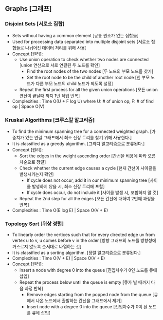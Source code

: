 ## Graphs [그래프]

### Disjoint Sets [서로소 집합]

- Sets without having a common element [공통 원소가 없는 집합들]
- Used for processing data separated into multiple disjoint sets [서로소 집합들로 나뉘어진 데이터 처리를 위해 사용]
- Concept [원리]:
  - Use union operation to check whether two nodes are connected [union 연산으로 서로 연결된 두 노드를 확인]
    - Find the root nodes of the two nodes [두 노드의 부모 노드들 찾기]
    - Set the root node to be the child of another root node [한 부모 노드가 다른 부모 노드의 child 노드가 되도록 설정]
  - Repeat the first process for all the given union operations [모든 union 연산이 끝날때 까지 1번 작업 반복]
- Complexities : Time O(U + F log U) where U: # of union op, F: # of find op | Space O(V)

### Kruskal Algorithms [크루스칼 알고리즘]

- To find the minimum spanning tree for a connected weighted graph. [가중치가 있는 연결 그래프에서 최소 신장 트리를 찾기 위해 사용한다.]
- It is classified as a greedy algorithm. [그리디 알고리즘으로 분류된다.]
- Concept [원리]:
  - Sort the edges in the weight ascending order [간선을 비용에 따라 오름차순으로 정렬]
  - Check whether the current edge causes a cycle [현재 간선이 사이클을 발생시키는지 확인]
    - If cycle does not occur, add it in our minimum spanning tree [사이클 발생하지 않을 시, 최소 신장 트리에 포함]
    - If cycle does occur, do not include it [사이클 발생 시, 포함하지 말 것]
  - Repeat the 2nd step for all the edges [모든 간선에 대하여 2번째 과정을 반복]
- Complexities : Time O(E log E) | Space O(V + E)

### Topology Sort [위상 정렬]

- To linearly order the vertices such that for every directed edge uv from vertex u to v, u comes before v in the order [방향 그래프의 노드를 방향성에 거스르지 않도록 순서대로 나열하는 것]
- It is classified as a sorting algorithm. [정렬 알고리즘으로 분류된다.]
- Complexities : Time O(V + E) | Space O(V + E)
- Concept [원리]:
  - Insert a node with degree 0 into the queue [진입차수가 0인 노드를 큐에 삽입]
  - Repeat the process below until the queue is empty [큐가 빌 때까지 다음 과정 반복]
    - Remove edges starting from the popped node from the queue [큐에서 나온 노드에서 출발하는 간선을 그래프에서 제거]
    - Insert node with a degree 0 into the queue [진입차수가 0이 된 노드를 큐에 삽입]
